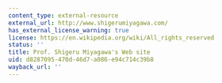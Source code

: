 ```yaml
---
content_type: external-resource
external_url: http://www.shigerumiyagawa.com/
has_external_license_warning: true
license: https://en.wikipedia.org/wiki/All_rights_reserved
status: ''
title: Prof. Shigeru Miyagawa's Web site
uid: d8287095-470d-46d7-a086-e94c714c39b8
wayback_url: ''
---
```

